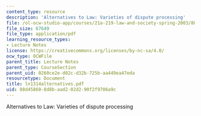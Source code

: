 ```yaml
---
content_type: resource
description: 'Alternatives to Law: Varieties of dispute processing'
file: /ol-ocw-studio-app/courses/21a-219-law-and-society-spring-2003/88d458608d8baad202d290f2f9706a9c_ln1314alternatives.pdf
file_size: 67649
file_type: application/pdf
learning_resource_types:
- Lecture Notes
license: https://creativecommons.org/licenses/by-nc-sa/4.0/
ocw_type: OCWFile
parent_title: Lecture Notes
parent_type: CourseSection
parent_uid: 0260ce2e-d02c-d32b-725b-aa449ea47eda
resourcetype: Document
title: ln1314alternatives.pdf
uid: 88d45860-8d8b-aad2-02d2-90f2f9706a9c
---
```

Alternatives to Law: Varieties of dispute processing